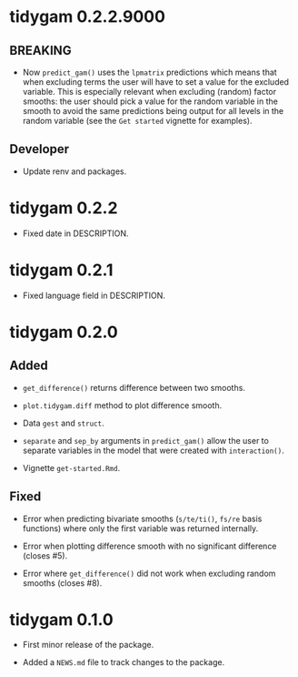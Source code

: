 # tidygam 0.2.2.9000

## BREAKING

* Now `predict_gam()` uses the `lpmatrix` predictions which means that when excluding terms the user will have to set a value for the excluded variable. This is especially relevant when excluding (random) factor smooths: the user should pick a value for the random variable in the smooth to avoid the same predictions being output for all levels in the random variable (see the `Get started` vignette for examples).

## Developer

* Update renv and packages.


# tidygam 0.2.2

- Fixed date in DESCRIPTION.


# tidygam 0.2.1

- Fixed language field in DESCRIPTION.


# tidygam 0.2.0

## Added

* `get_difference()` returns difference between two smooths.

* `plot.tidygam.diff` method to plot difference smooth.

* Data `gest` and `struct`.

* `separate` and `sep_by` arguments in `predict_gam()` allow the user to separate variables in the model that were created with `interaction()`.

* Vignette `get-started.Rmd`.

## Fixed

* Error when predicting bivariate smooths (`s/te/ti()`, `fs/re` basis functions) where only the first variable was returned internally.

* Error when plotting difference smooth with no significant difference (closes #5).

* Error where `get_difference()` did not work when excluding random smooths (closes #8).



# tidygam 0.1.0

* First minor release of the package.

* Added a `NEWS.md` file to track changes to the package.
